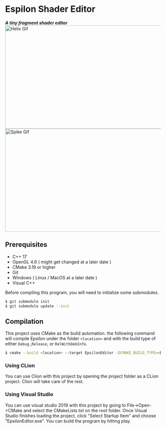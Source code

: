# Espilon Shader Editor
<b><i> A tiny fragment shader editor </i></b>
<br><img src="./img/Helix_Anim.gif" alt="Helix Gif" width="510" height="334"><img src="./img/Spike_Anim.gif" alt="Spike Gif" width="510" height="334">

## Prerequisites
- C++ 17
- OpenGL 4.6 ( might get changed at a later date )
- CMake 3.19 or higher
- Git
- Windows ( Linux / MacOS at a later date )
- Visual C++

Before compiling this program, you will need to initialize some submodules. 
```bash
$ git submodule init
$ git submodule update --init
```

## Compilation
This project uses CMake as the build automation. the following command will compile Epsilon under the folder `<location>` and with the build type of either `Debug` ,`Release`, or `RelWithDebInfo`.

```bash
$ cmake --build <location> --target EpsilonEditor -DCMAKE_BUILD_TYPE=<Debug|Release|RelWithDebInfo>
```

### Using CLion
You can use Clion with this project by opening the project folder as a CLion project. Clion will take care of the rest. 

### Using Visual Studio
You can use visual studio 2019 with this project by going to File->Open->CMake and select the CMakeLists.txt on the root folder. Once Visual Studio finishes loading the project, click "Select Startup Item" and choose "EpsilonEditor.exe". You can build the program by hitting play.
